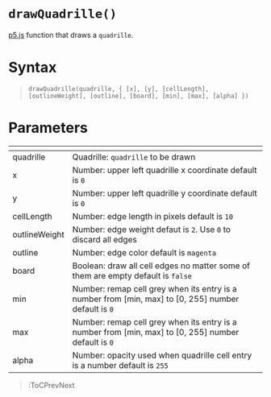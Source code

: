 # `drawQuadrille()`

[p5.js](https://p5js.org/) function that draws a `quadrille`.

# Syntax

> `drawQuadrille(quadrille, { [x], [y], [cellLength], [outlineWeight], [outline], [board], [min], [max], [alpha] })`

# Parameters

| <!-- -->      | <!-- -->                                                                                             |
|---------------|------------------------------------------------------------------------------------------------------|
| quadrille     | Quadrille: `quadrille` to be drawn                                                                   |
| x             | Number: upper left quadrille x coordinate default is `0`                                             |
| y             | Number: upper left quadrille y coordinate default is `0`                                             |
| cellLength    | Number: edge length in pixels default is `10`                                                        |
| outlineWeight | Number: edge weight defaut is `2`. Use `0` to discard all edges                                      |
| outline       | Number: edge color default is `magenta`                                                              |
| board         | Boolean: draw all cell edges no matter some of them are empty default is `false`                     |
| min           | Number: remap cell grey when its entry is a number from [min, max] to [0, 255] number default is `0` |
| max           | Number: remap cell grey when its entry is a number from [min, max] to [0, 255] number default is `0` |
| alpha         | Number: opacity used when quadrille cell entry is a number default is `255`                          |

> :ToCPrevNext